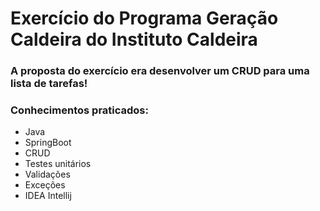 # Exercício do Programa Geração Caldeira do Instituto Caldeira 

### A proposta do exercício era desenvolver um CRUD para uma lista de tarefas! 

### Conhecimentos praticados: 
- Java
- SpringBoot
- CRUD
- Testes unitários
- Validações
- Exceções
- IDEA Intellij
  

